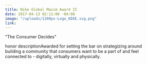 ```yaml
---
title: Nike Global Maxim Award II
date: 2017-04-13 02:11:00 -04:00
image: "/uploads/1200px-Logo_NIKE.svg.png"
link: 
---
```


"The Consumer Decides"

honor descriptionAwarded for setting the bar on strategizing around building a community that consumers want to be a part of and feel connected to - digitally, virtually and physically. 